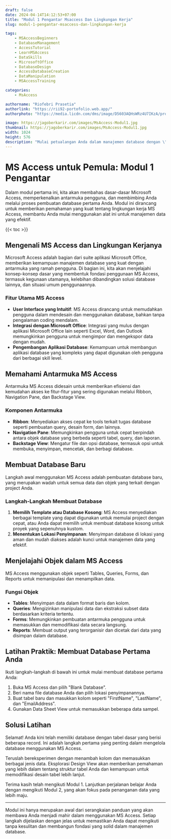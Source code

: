 ```yaml
---
draft: false
date: 2024-04-14T14:12:53+07:00
title: "Modul 1 Pengantar Msaccess Dan Lingkungan Kerja"
slug: modul-1-pengantar-msaccess-dan-lingkungan-kerja

tags:
    - MSAccessBeginners
    - DatabaseManagement
    - AccessTutorial
    - LearnMSAccess
    - DataSkills
    - MicrosoftOffice
    - DatabaseDesign
    - AccessDatabaseCreation
    - DataManipulation
    - MSAccessTraining

categories:
    - MsAccess

authorname: "Riofebri Prasetia"
authorlink: "https://rii92-portofolio.web.app/"
authorphoto: "https://media.licdn.com/dms/image/D5603AQHsWRz4U7IKzA/profile-displayphoto-shrink_200_200/0/1690182368248?e=1718841600&v=beta&t=UrTxqBd5G0GRg7UsKkoxTP99WK_An-NJpp4Nu2RXlO8"

image: https://jagoberkarir.com/images/MsAccess-Modul1.jpg
thumbnail: https://jagoberkarir.com/images/MsAccess-Modul1.jpg
width: 1024
height: 576
description: "Mulai petualangan Anda dalam manajemen database dengan \"MS Access untuk Pemula: Modul 1 Pengantar.\" Artikel ini memberikan panduan menyeluruh untuk memahami dasar-dasar Microsoft Access. Dari menjelajahi antarmuka intuitif, menciptakan database pertama Anda, hingga mempelajari cara berinteraksi dengan berbagai objek database seperti tabel, query, formulir, dan laporan. Modul ini ideal bagi pemula yang ingin menguasai prinsip dasar MS Access dan membangun dasar yang kuat untuk pengelolaan data yang lebih maju."
---
```


# MS Access untuk Pemula: Modul 1 Pengantar

Dalam modul pertama ini, kita akan membahas dasar-dasar Microsoft Access, memperkenalkan antarmuka pengguna, dan membimbing Anda melalui proses pembuatan database pertama Anda. Modul ini dirancang untuk memberikan pemahaman yang kuat tentang lingkungan kerja MS Access, membantu Anda mulai menggunakan alat ini untuk manajemen data yang efektif.

{{< toc >}}

## Mengenali MS Access dan Lingkungan Kerjanya

Microsoft Access adalah bagian dari suite aplikasi Microsoft Office, memberikan kemampuan manajemen database yang kuat dengan antarmuka yang ramah pengguna. Di bagian ini, kita akan menjelajahi konsep-konsep dasar yang membentuk fondasi penggunaan MS Access, termasuk kegunaan utamanya, kelebihan dibandingkan solusi database lainnya, dan situasi umum penggunaannya.

### Fitur Utama MS Access

- **User Interface yang Intuitif**: MS Access dirancang untuk memudahkan pengguna dalam mendesain dan menggunakan database, bahkan tanpa pengalaman coding mendalam.
- **Integrasi dengan Microsoft Office**: Integrasi yang mulus dengan aplikasi Microsoft Office lain seperti Excel, Word, dan Outlook memungkinkan pengguna untuk mengimpor dan mengekspor data dengan mudah.
- **Pengembangan Aplikasi Database**: Kemampuan untuk membangun aplikasi database yang kompleks yang dapat digunakan oleh pengguna dari berbagai skill level.

## Memahami Antarmuka MS Access

Antarmuka MS Access didesain untuk memberikan efisiensi dan kemudahan akses ke fitur-fitur yang sering digunakan melalui Ribbon, Navigation Pane, dan Backstage View.

### Komponen Antarmuka

- **Ribbon**: Menyediakan akses cepat ke tools terkait tugas database seperti pembuatan query, desain form, dan lainnya.
- **Navigation Pane**: Memungkinkan pengguna untuk cepat berpindah antara objek database yang berbeda seperti tabel, query, dan laporan.
- **Backstage View**: Mengatur file dan opsi database, termasuk opsi untuk membuka, menyimpan, mencetak, dan berbagi database.

## Membuat Database Baru

Langkah awal menggunakan MS Access adalah pembuatan database baru, yang merupakan wadah untuk semua data dan objek yang terkait dengan project Anda.

### Langkah-Langkah Membuat Database

1. **Memilih Template atau Database Kosong**: MS Access menyediakan berbagai template yang dapat digunakan untuk memulai project dengan cepat, atau Anda dapat memilih untuk membuat database kosong untuk proyek yang sepenuhnya kustom.
2. **Menentukan Lokasi Penyimpanan**: Menyimpan database di lokasi yang aman dan mudah diakses adalah kunci untuk manajemen data yang efektif.

## Menjelajahi Objek dalam MS Access

MS Access menggunakan objek seperti Tables, Queries, Forms, dan Reports untuk memanipulasi dan menampilkan data.

### Fungsi Objek

- **Tables**: Menyimpan data dalam format baris dan kolom.
- **Queries**: Mengizinkan manipulasi data dan ekstraksi subset data berdasarkan kriteria tertentu.
- **Forms**: Memungkinkan pembuatan antarmuka pengguna untuk memasukkan dan memodifikasi data secara langsung.
- **Reports**: Membuat output yang terorganisir dan dicetak dari data yang disimpan dalam database.

## Latihan Praktik: Membuat Database Pertama Anda

Ikuti langkah-langkah di bawah ini untuk mulai membuat database pertama Anda:

1. Buka MS Access dan pilih "Blank Database".
2. Beri nama file database Anda dan pilih lokasi penyimpanannya.
3. Buat tabel baru dan masukkan kolom seperti "FirstName", "LastName", dan "EmailAddress".
4. Gunakan Data Sheet View untuk memasukkan beberapa data sampel.

## Solusi Latihan

Selamat! Anda kini telah memiliki database dengan tabel dasar yang berisi beberapa record. Ini adalah langkah pertama yang penting dalam mengelola database menggunakan MS Access.

Teruslah bereksperimen dengan menambah kolom dan memasukkan berbagai jenis data. Eksplorasi Design View akan memberikan pemahaman yang lebih dalam tentang struktur tabel Anda dan kemampuan untuk memodifikasi desain tabel lebih lanjut.

Terima kasih telah mengikuti Modul 1. Lanjutkan perjalanan belajar Anda dengan mengikuti Modul 2, yang akan fokus pada penanganan data yang lebih maju.

---

Modul ini hanya merupakan awal dari serangkaian panduan yang akan membawa Anda menjadi mahir dalam menggunakan MS Access. Setiap langkah dijelaskan dengan jelas untuk memastikan Anda dapat mengikuti tanpa kesulitan dan membangun fondasi yang solid dalam manajemen database.